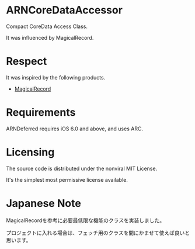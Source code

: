 ARNCoreDataAccessor
===================

Compact CoreData Access Class.

It was influenced by MagicalRecord.


Respect
============

It was inspired by the following products.

* [MagicalRecord](https://github.com/magicalpanda/MagicalRecord)


Requirements
============

ARNDeferred requires iOS 6.0 and above, and uses ARC.


Licensing
============

The source code is distributed under the nonviral MIT License.

 It's the simplest most permissive license available.


Japanese Note
============

MagicalRecordを参考に必要最低限な機能のクラスを実装しました。

プロジェクトに入れる場合は、フェッチ用のクラスを間にかませて使えば良いと思います。
